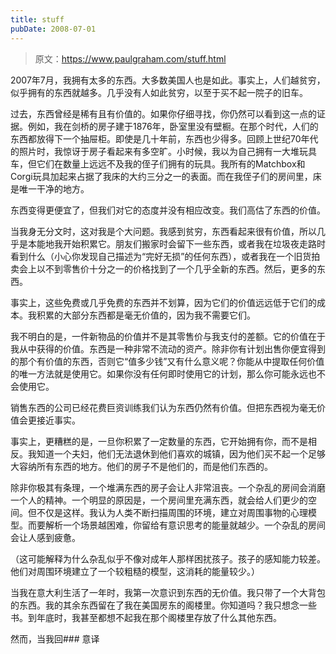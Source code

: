 ```yaml
---
title: stuff
pubDate: 2008-07-01
---
```


> 原文：https://www.paulgraham.com/stuff.html 

            
2007年7月，我拥有太多的东西。大多数美国人也是如此。事实上，人们越贫穷，似乎拥有的东西就越多。几乎没有人如此贫穷，以至于买不起一院子的旧车。

过去，东西曾经是稀有且有价值的。如果你仔细寻找，你仍然可以看到这一点的证据。例如，我在剑桥的房子建于1876年，卧室里没有壁橱。在那个时代，人们的东西都放得下一个抽屉柜。即使是几十年前，东西也少得多。回顾上世纪70年代的照片时，我惊讶于房子看起来有多空旷。小时候，我以为自己拥有一大堆玩具车，但它们在数量上远远不及我的侄子们拥有的玩具。我所有的Matchbox和Corgi玩具加起来占据了我床的大约三分之一的表面。而在我侄子们的房间里，床是唯一干净的地方。

东西变得更便宜了，但我们对它的态度并没有相应改变。我们高估了东西的价值。

当我身无分文时，这对我是个大问题。我感到贫穷，东西看起来很有价值，所以几乎是本能地我开始积累它。朋友们搬家时会留下一些东西，或者我在垃圾夜走路时看到什么（小心你发现自己描述为“完好无损”的任何东西），或者我在一个旧货拍卖会上以不到零售价十分之一的价格找到了一个几乎全新的东西。然后，更多的东西。

事实上，这些免费或几乎免费的东西并不划算，因为它们的价值远远低于它们的成本。我积累的大部分东西都是毫无价值的，因为我不需要它们。

我不明白的是，一件新物品的价值并不是其零售价与我支付的差额。它的价值在于我从中获得的价值。东西是一种非常不流动的资产。除非你有计划出售你便宜得到的那个有价值的东西，否则它“值多少钱”又有什么意义呢？你能从中提取任何价值的唯一方法就是使用它。如果你没有任何即时使用它的计划，那么你可能永远也不会使用它。

销售东西的公司已经花费巨资训练我们认为东西仍然有价值。但把东西视为毫无价值会更接近事实。

事实上，更糟糕的是，一旦你积累了一定数量的东西，它开始拥有你，而不是相反。我知道一个夫妇，他们无法退休到他们喜欢的城镇，因为他们买不起一个足够大容纳所有东西的地方。他们的房子不是他们的，而是他们东西的。

除非你极其有条理，一个堆满东西的房子会让人非常沮丧。一个杂乱的房间会消磨一个人的精神。一个明显的原因是，一个房间里充满东西，就会给人们更少的空间。但不仅是这样。我认为人类不断扫描周围的环境，建立对周围事物的心理模型。而要解析一个场景越困难，你留给有意识思考的能量就越少。一个杂乱的房间会让人感到疲惫。

（这可能解释为什么杂乱似乎不像对成年人那样困扰孩子。孩子的感知能力较差。他们对周围环境建立了一个较粗糙的模型，这消耗的能量较少。）

当我在意大利生活了一年时，我第一次意识到东西的无价值。我只带了一个大背包的东西。我的其余东西留在了我在美国房东的阁楼里。你知道吗？我只想念一些书。到年底时，我甚至都想不起我在那个阁楼里存放了什么其他东西。

然而，当我回### 意译
